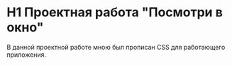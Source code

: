 # H1 Проектная работа "Посмотри в окно"  
В данной проектной работе мною был прописан CSS для работающего приложения.
